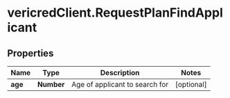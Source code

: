 # vericredClient.RequestPlanFindApplicant

## Properties
Name | Type | Description | Notes
------------ | ------------- | ------------- | -------------
**age** | **Number** | Age of applicant to search for | [optional] 


